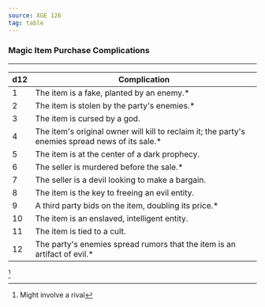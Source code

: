 ```yaml
---
source: XGE 126
tag: table
---
```


### Magic Item Purchase Complications
---
|d12|Complication|
|----|------------|
|1|The item is a fake, planted by an enemy.* |
|2|The item is stolen by the party's enemies.* |
|3|The item is cursed by a god.|
|4|The item's original owner will kill to reclaim it; the party's enemies spread news of its sale.* |
|5|The item is at the center of a dark prophecy.|
|6|The seller is murdered before the sale.* |
|7|The seller is a devil looking to make a bargain.|
|8|The item is the key to freeing an evil entity.|
|9|A third party bids on the item, doubling its price.* |
|10|The item is an enslaved, intelligent entity.|
|11|The item is tied to a cult.|
|12|The party's enemies spread rumors that the item is an artifact of evil.* |
[^1] 

[^1]: Might involve a rival
